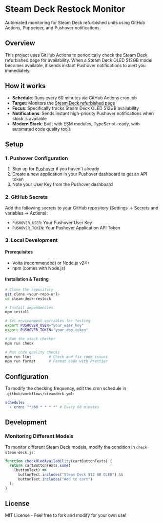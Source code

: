 # Steam Deck Restock Monitor

Automated monitoring for Steam Deck refurbished units using GitHub Actions, Puppeteer, and Pushover notifications.

## Overview

This project uses GitHub Actions to periodically check the Steam Deck refurbished page for availability. When a Steam Deck OLED 512GB model becomes available, it sends instant Pushover notifications to alert you immediately.

## How it works

- **Schedule**: Runs every 60 minutes via GitHub Actions cron job
- **Target**: Monitors the [Steam Deck refurbished page](https://store.steampowered.com/sale/steamdeckrefurbished/)
- **Focus**: Specifically tracks Steam Deck OLED 512GB availability
- **Notifications**: Sends instant high-priority Pushover notifications when stock is available
- **Modern Stack**: Built with ESM modules, TypeScript-ready, with automated code quality tools

## Setup

### 1. Pushover Configuration

1. Sign up for [Pushover](https://pushover.net/) if you haven't already
2. Create a new application in your Pushover dashboard to get an API token
3. Note your User Key from the Pushover dashboard

### 2. GitHub Secrets

Add the following secrets to your GitHub repository (Settings → Secrets and variables → Actions):

- `PUSHOVER_USER`: Your Pushover User Key
- `PUSHOVER_TOKEN`: Your Pushover Application API Token

### 3. Local Development

#### Prerequisites

- Volta (recommended) or Node.js v24+
- npm (comes with Node.js)

#### Installation & Testing

```bash
# Clone the repository
git clone <your-repo-url>
cd steam-deck-restock

# Install dependencies
npm install

# Set environment variables for testing
export PUSHOVER_USER="your_user_key"
export PUSHOVER_TOKEN="your_app_token"

# Run the stock checker
npm run check

# Run code quality checks
npm run lint        # Check and fix code issues
npm run format      # Format code with Prettier
```

## Configuration

To modify the checking frequency, edit the cron schedule in `.github/workflows/steamdeck.yml`:

```yaml
schedule:
  - cron: "*/60 * * * *" # Every 60 minutes
```

## Development

### Monitoring Different Models

To monitor different Steam Deck models, modify the condition in `check-steam-deck.js`:

```javascript
function checkOledAvailability(cartButtonTexts) {
  return cartButtonTexts.some(
    (buttonText) =>
      buttonText.includes("Steam Deck 512 GB OLED") &&
      buttonText.includes("Add to cart")
  );
}
```

## License

MIT License - Feel free to fork and modify for your own use!
